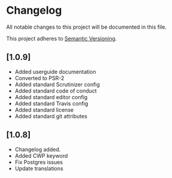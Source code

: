 # Changelog

All notable changes to this project will be documented in this file.

This project adheres to [Semantic Versioning](http://semver.org/).

## [1.0.9]

* Added userguide documentation
* Converted to PSR-2
* Added standard Scrutinizer config
* Added standard code of conduct
* Added standard editor config
* Added standard Travis config
* Added standard license
* Added standard git attributes

## [1.0.8]

* Changelog added.
* Added CWP keyword
* Fix Postgres issues
* Update translations